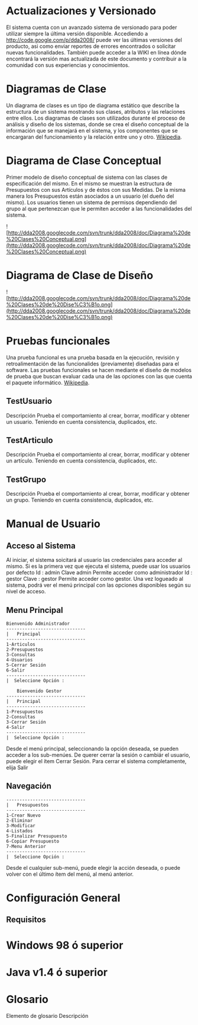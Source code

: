 # Actualizaciones y Versionado #
El sistema cuenta con un avanzado sistema de versionado para poder utilizar siempre la última versión disponible. Accediendo a http://code.google.com/p/dda2008/ puede ver las últimas versiones del producto, asi como enviar reportes de errores encontrados o solicitar nuevas funcionalidades.
También puede acceder a la WIKI en línea dónde encontrará la versión mas actualizada de este documento y contribuir a la comunidad con sus experiencias y conocimientos.

# Diagramas de Clase #
Un diagrama de clases es un tipo de diagrama estático que describe la estructura de un sistema mostrando sus clases, atributos y las relaciones entre ellos. Los diagramas de clases son utilizados durante el proceso de análisis y diseño de los sistemas, donde se crea el diseño conceptual de la información que se manejará en el sistema, y los componentes que se encargaran del funcionamiento y la relación entre uno y otro.
[Wikipedia](Wikipedia.md).

# Diagrama de Clase Conceptual #

Primer modelo de diseño conceptual de sistema con las clases de especificación del mismo. En el mismo se muestran la estructura de Presupuestos con sus Artículos y de éstos con sus Medidas.
De la misma manera los Presupuestos están asociados a un usuario (el dueño del mismo).
Los usuarios tienen un sistema de permisos dependiendo del grupo al que pertenezcan que le permiten acceder a las funcionalidades del sistema.

![http://dda2008.googlecode.com/svn/trunk/dda2008/doc/Diagrama%20de%20Clases%20Conceptual.png](http://dda2008.googlecode.com/svn/trunk/dda2008/doc/Diagrama%20de%20Clases%20Conceptual.png)

# Diagrama de Clase de Diseño #

![http://dda2008.googlecode.com/svn/trunk/dda2008/doc/Diagrama%20de%20Clases%20de%20Dise%C3%B1o.png](http://dda2008.googlecode.com/svn/trunk/dda2008/doc/Diagrama%20de%20Clases%20de%20Dise%C3%B1o.png)

# Pruebas funcionales #
Una prueba funcional es una prueba basada en la ejecución, revisión y retroalimentación de las funcionalides (previamente) diseñadas para el software. Las pruebas funcionales se hacen mediante el diseño de modelos de prueba que buscan evaluar cada una de las opciones con las que cuenta el paquete informático.
[Wikipedia](Wikipedia.md).

## TestUsuario ##
Descripción	Prueba el comportamiento al crear, borrar, modificar y obtener un usuario. Teniendo en cuenta consistencia, duplicados, etc.


## TestArticulo ##
Descripción	Prueba el comportamiento al crear, borrar, modificar y obtener un artículo. Teniendo en cuenta consistencia, duplicados, etc.


## TestGrupo ##
Descripción	Prueba el comportamiento al crear, borrar, modificar y obtener un grupo. Teniendo en cuenta consistencia, duplicados, etc.


# Manual de Usuario #

## Acceso al Sistema ##
Al iniciar, el sistema soicitará al usuario las credenciales para acceder al mismo.
Si es la primera vez que ejecuta el sistema, puede usar los usuarios por defecto
Id : admin
Clave admin
Permite acceder como administrador
Id : gestor
Clave : gestor
Permite acceder como gestor.
Una vez logueado al sistema, podrá ver el menú principal con las opciones disponibles según su nivel de acceso.

## Menu Principal ##
```
Bienvenido Administrador
------------------------------
|   Principal
------------------------------
1-Articulos
2-Presupuestos
3-Consultas
4-Usuarios
5-Cerrar Sesión
6-Salir
------------------------------
|  Seleccione Opción :
```
```
	Bienvenido Gestor
------------------------------
|   Principal
------------------------------
1-Presupuestos
2-Consultas
3-Cerrar Sesión
4-Salir
------------------------------
|  Seleccione Opción :
```
Desde el menú principal, seleccionando la opción deseada, se pueden acceder a los sub-menúes.
De querer cerrar la sesión o cambiár el usuario, puede elegir el ítem Cerrar Sesión.
Para cerrar el sistema completamente, elija Salir

## Navegación ##
```
------------------------------
|   Presupuestos
------------------------------
1-Crear Nuevo
2-Eliminar
3-Modificar
4-Listados
5-Finalizar Presupuesto
6-Copiar Presupuesto
7-Menu Anterior
------------------------------
|  Seleccione Opción : 	
```

Desde el cualquier sub-menú, puede elegir la acción deseada, o puede volver con el último ítem del menú, al menú anterior.

# Configuración General #

## Requisitos ##
# Windows 98 ó superior
# Java v1.4 ó superior


# Glosario #

Elemento de glosario	Descripción